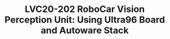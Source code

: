 ---
categories:
- lvc20
description: Autonomous vehicles are becoming a part of normal life as companies,
  universities and foundations are heavily investing in projects to aid its research
  and development. One such initiative that has taken up wide acceptance by the automotive
  community is Autoware Foundation. This project supports self-driving mobility and
  has been adopted by over 100 companies and 40 vehicles. 96Boards, Autoware Foundation
  and its members (Xilinx, AutoCore) have teamed up to design an Autonomous driving
  solution using a customized Ultra96 Board and the Autoware stack. Using a distributed
  system design we will demonstrate some of the key autonomous driving features, which
  will also have the potential to be deployed as an ADAS module.<br><br>The talk will
  describe in detail the design and implementation of the vision control unit of RoboCar
  covering the hardware, software features and performance capabilities. The vision
  perception unit performs the main perception tasks in autonomous driving including
  object detection, traffic light detection and self-parking. The algorithms and models
  are open source and have been implemented using Xilinx FPGAs on the Ultra96 boards.
  The design of the functional nodes in the autonomous vehicle is distributed in nature
  with the nodes talking to each other over a Distributed Data Service layer as a
  messaging middleware and a real-time kernel to coordinate the actions. We also demonstrate
  the capability of Ultra96 MPSoC technology to handle multiple channels of LVDS real-time
  camera and the integration with the Lidar/Radar point cloud fusion to feed into
  the decision making unit of the overall system.<br><br>The presentation will also
  cover an Open source AI framework (XTA) used for object detection using Yolov3-tiny
  model. The details of image capture and algorithm processing of the vision perception
  pipeline will be presented along with the performance measurements in each phase
  of the pipeline. We will also be illustrating the ability of the stack to update
  the software components and designs through OTA. It is envisioned that the core
  AI engine will require regular updates with the latest training values; hence a
  built-in platform level mechanism supporting such capability is essential for real-world
  deployment.
image: /assets/images/featured-images/lvc20/LVC20-202.png
session_id: LVC20-202
session_room: '[Track 1] IoT/Edge/Embedded'
session_slot:
  end_time: 2020-09-23 09:10
  start_time: 2020-09-23 08:45
session_speakers:
- speaker_bio: Ravikumar Chakaravarthy is an Executive at Xilinx Inc. He leads Open
    Source Software development at Xilinx including but not limited to Linux kernel,
    UBoot, OpenAMP, Xen, FreeRTOS, V4L, GStreamer, QEMU, Yocto, TVM/VTA, Autoware
    etc. He is currently leading AI/ML engines and acceleration stacks, System on
    Module solution stacks, Autonomous driving stacks, virtualization and container
    stack, VCU and multimedia software solutions, RFSoC, safety, security, platform
    management and driver development for Xilinx’s next generation MPSoC platforms.
    During two decades in the industry he has lead many projects in Embedded space
    spanning Data Centers, Storage, Aerospace and Defense, Wireless, Automotive, Multimedia
    and Imaging solutions.
  speaker_company: Xilinx Inc.
  speaker_image: http://avatars.sched.co/6/a8/10526819/avatar.jpg.320x320px.jpg?a13
  speaker_name: Ravikumar Chakaravarthy
  speaker_position: Sr Director Software
  speaker_role: attendee, speaker
- speaker_bio: ''
  speaker_company: 96Boards
  speaker_image: http://avatars.sched.co/4/6e/7349692/avatar.jpg.320x320px.jpg?baf
  speaker_name: Yang Zhang
  speaker_position: Director
  speaker_role: attendee, speaker
session_track: Automotive
tag: session
tags: Automotive
title: 'LVC20-202 RoboCar Vision Perception Unit: Using Ultra96 Board and Autoware
  Stack'
amazon_s3_presentation_url: https://static.linaro.org/connect/lvc20/presentations/LVC20-202-0.pdf
amazon_s3_video_url: https://static.linaro.org/connect/lvc20/videos/lvc20-202.mp4
---